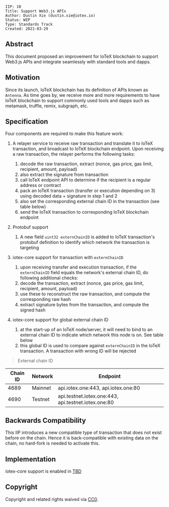 ```
IIP: 10
Title: Support Web3.js APIs
Author: Dustin Xie (dustin.xie@iotex.io)
Status: WIP
Type: Standards Track
Created: 2021-03-29
```

## Abstract
This document proposed an improvement for IoTeX blockchain to support Web3.js APIs and integrate seamlessly with standard tools and dapps.

## Motivation
Since its launch, IoTeX blockchain has its definition of APIs known as `Antenna`. As time goes by, we receive more and more requirements to have IoTeX blockchain to support commonly used tools and dapps such as metamask, truffle, remix, subgraph, etc.

## Specification
Four components are required to make this feature work:

1. A relayer service to receive raw transaction and translate it to IoTeX transaction, and broadcast to IoTeX blockchain endpoint. Upon receiving a raw transaction, the relayer performs the following tasks:
   1. decode the raw transaction, extract (nonce, gas price, gas limit, recipient, amount, payload)
   2. also extract the signature from transaction
   3. call IoTeX endpoint API to determine if the recipient is a regular address or contract
   4. pack an IoTeX transaction (transfer or execution depending on 3) using decoded data + signature in step 1 and 2
   5. also set the corresponding external chain ID in the transaction (see table below)
   6. send the IoTeX transaction to corresponding IoTeX blockchain endpoint
   
2. Protobuf support
   1. A new field `uint32 externChainID` is added to IoTeX transaction's protobuf definition to identify which network the transaction is targeting

3. iotex-core support for transaction with `externChainID`
   1. upon receiving transfer and execution transaction, if the `externChainID` field equals the network's external chain ID, do following additional checks:
   2. decode the transaction, extract (nonce, gas price, gas limit, recipient, amount, payload)
   3. use these to reconstruct the raw transaction, and compute the corresponding raw hash
   4. extract signature bytes from the transaction, and compute the signed hash
   
4. iotex-core support for global external chain ID
   1. at the start-up of an IoTeX node/server, it will need to bind to an external chain ID to indicate which network this node is on. See table below
   2. this global ID is used to compare against `externChainID` in the IoTeX transaction. A transaction with wrong ID will be rejected

> External chain ID

| Chain ID | Network | Endpoint |
| --- | --- | --- |
| 4689 | Mainnet | api.iotex.one:443, api.iotex.one:80 |
| 4690 | Testnet | api.testnet.iotex.one:443, api.testnet.iotex.one:80 |
 
## Backwards Compatibility
This IIP introduces a new compatible type of transaction that does not exist before on the chain. Hence it is back-compatible with existing data on the chain, no hard-fork is needed to activate this. 

## Implementation
iotex-core support is enabled in [TBD](https://github.com/iotexproject/iotex-core/commits/master/)

## Copyright
Copyright and related rights waived via [CC0](https://creativecommons.org/publicdomain/zero/1.0/).
